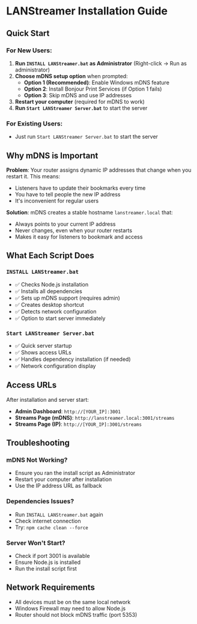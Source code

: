 # LANStreamer Installation Guide

## Quick Start

### For New Users:
1. **Run `INSTALL LANStreamer.bat` as Administrator** (Right-click → Run as administrator)
2. **Choose mDNS setup option** when prompted:
   - **Option 1 (Recommended)**: Enable Windows mDNS feature
   - **Option 2**: Install Bonjour Print Services (if Option 1 fails)
   - **Option 3**: Skip mDNS and use IP addresses
3. **Restart your computer** (required for mDNS to work)
4. **Run `Start LANStreamer Server.bat`** to start the server

### For Existing Users:
- Just run `Start LANStreamer Server.bat` to start the server

## Why mDNS is Important

**Problem**: Your router assigns dynamic IP addresses that change when you restart it. This means:
- Listeners have to update their bookmarks every time
- You have to tell people the new IP address
- It's inconvenient for regular users

**Solution**: mDNS creates a stable hostname `lanstreamer.local` that:
- Always points to your current IP address
- Never changes, even when your router restarts
- Makes it easy for listeners to bookmark and access

## What Each Script Does

### `INSTALL LANStreamer.bat`
- ✅ Checks Node.js installation
- ✅ Installs all dependencies
- ✅ Sets up mDNS support (requires admin)
- ✅ Creates desktop shortcut
- ✅ Detects network configuration
- ✅ Option to start server immediately

### `Start LANStreamer Server.bat`
- ✅ Quick server startup
- ✅ Shows access URLs
- ✅ Handles dependency installation (if needed)
- ✅ Network configuration display

## Access URLs

After installation and server start:

- **Admin Dashboard**: `http://[YOUR_IP]:3001`
- **Streams Page (mDNS)**: `http://lanstreamer.local:3001/streams`
- **Streams Page (IP)**: `http://[YOUR_IP]:3001/streams`

## Troubleshooting

### mDNS Not Working?
- Ensure you ran the install script as Administrator
- Restart your computer after installation
- Use the IP address URL as fallback

### Dependencies Issues?
- Run `INSTALL LANStreamer.bat` again
- Check internet connection
- Try: `npm cache clean --force`

### Server Won't Start?
- Check if port 3001 is available
- Ensure Node.js is installed
- Run the install script first

## Network Requirements

- All devices must be on the same local network
- Windows Firewall may need to allow Node.js
- Router should not block mDNS traffic (port 5353)

